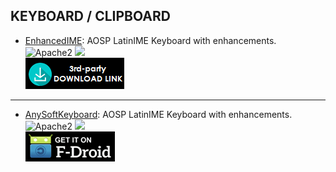 ## KEYBOARD / CLIPBOARD

* [EnhancedIME](http://v.ht/snnm): AOSP LatinIME Keyboard with enhancements.  
![Apache2](https://img.shields.io/badge/License-Apache%202.0-yellowgreen.svg?style=flat-square)
[![](https://img.shields.io/badge/Source-Github-lightgrey.svg?style=flat-square)](https://github.com/Hardslog/platform_packages_inputmethods_EnhancedIME)  
[![](Pictures/3rd-party.png)](http://forum.xda-developers.com/devdb/project/?id=15003#downloads)

***

* [AnySoftKeyboard](http://v.ht/D9ye): AOSP LatinIME Keyboard with enhancements.  
![Apache2](https://img.shields.io/badge/License-Apache%202.0-yellowgreen.svg?style=flat-square)
[![](https://img.shields.io/badge/Source-Github-lightgrey.svg?style=flat-square)](https://github.com/AnySoftKeyboard/AnySoftKeyboard)  
[![](Pictures/F-Droid.png)](http://v.ht/D9ye)